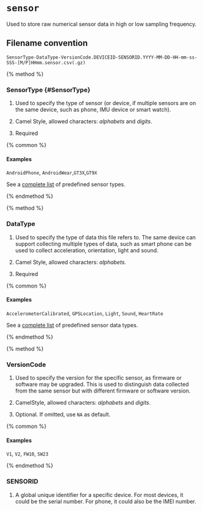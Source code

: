 # `sensor`

Used to store raw numerical sensor data in high or low sampling frequency.

## Filename convention

    SensorType-DataType-VersionCode.DEVICEID-SENSORID.YYYY-MM-DD-HH-mm-ss-SSS-[M/P]HHmm.sensor.csv(.gz)

{% method %}

### SensorType {#SensorType}

1. Used to specify the type of sensor (or device, if multiple sensors are on the same device, such as phone, IMU device or smart watch).

2. Camel Style, allowed characters: *alphabets* and *digits*.

3. Required

{% common %} 

#### Examples
`AndroidPhone`, `AndroidWear`,`GT3X`,`GT9X`

See a [complete list](#) of predefined sensor types.

{% endmethod %}

{% method %}

### DataType

1. Used to specify the type of data this file refers to. The same device can support collecting multiple types of data, such as smart phone can be used to collect acceleration, orientation, light and sound.

2. Camel Style, allowed characters: *alphabets*.

3. Required

{% common %}
#### Examples
`AccelerometerCalibrated`, `GPSLocation`, `Light`, `Sound`, `HeartRate`

See a [complete list](#) of predefined sensor data types.

{% endmethod %}

{% method %}

### VersionCode

1. Used to specify the version for the specific sensor, as firmware or software may be upgraded. This is used to distinguish data collected from the same sensor but with different firmware or software version.

2. CamelStyle, allowed characters: *alphabets* and *digits*.

3. Optional. If omitted, use `NA` as default.

{% common %}
#### Examples
`V1`, `V2`, `FW10`, `SW23`

{% endmethod %}

### SENSORID

1. A global unique identifier for a specific device. For most devices, it could be the serial number. For phone, it could also be the IMEI number.
